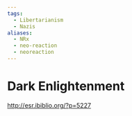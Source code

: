 ```yaml
---
tags:
  - Libertarianism
  - Nazis
aliases:
  - NRx
  - neo-reaction
  - neoreaction
---
```

# Dark Enlightenment

http://esr.ibiblio.org/?p=5227

